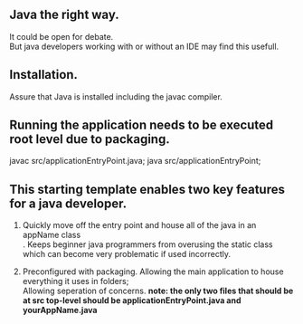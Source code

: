 ## Java the right way.

It could be open for debate.
<br/>But java developers working with or without an IDE may find this usefull.

## Installation. 
Assure that Java is installed including the javac compiler.

## Running the application needs to be executed root level due to packaging.
javac src/applicationEntryPoint.java; 
java src/applicationEntryPoint;

## This starting template enables two key features for a java developer.
1) Quickly move off the entry point and house all of the java in an appName class</br>. 
Keeps beginner java programmers from overusing the static class which can become very problematic if used incorrectly.

2) Preconfigured with packaging. Allowing the main application to house everything it uses in folders;<br>
Allowing seperation of concerns. <b>note: the only two files that should be at src top-level should be applicationEntryPoint.java and yourAppName.java</b>

